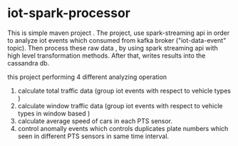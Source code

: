 # iot-spark-processor

This is simple maven project . 
The project, use spark-streaming api in order to analyze iot events which consumed from kafka broker ("iot-data-event" topic).
Then process these raw data  , by using spark streaming api with high level transformation methods.
After that, writes results into the cassandra db. 

this project performing 4 different analyzing operation
  1. calculate total traffic data (group iot events with respect to vehicle types )
  2. calculate window traffic data  (group iot events with respect to vehicle types in window based )
  3. calculate average speed of cars in each PTS sensor.
  4. control anomally events which controls duplicates plate numbers which seen in different PTS sensors in same time interval.
  
  
 
